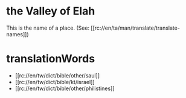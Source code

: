 # the Valley of Elah

This is the name of a place. (See: [[rc://en/ta/man/translate/translate-names]])

# translationWords

* [[rc://en/tw/dict/bible/other/saul]]
* [[rc://en/tw/dict/bible/kt/israel]]
* [[rc://en/tw/dict/bible/other/philistines]]